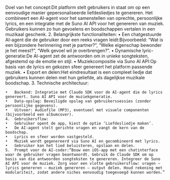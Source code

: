 Doel van het concept:Dit platform stelt gebruikers in staat om op een eenvoudige manier gepersonaliseerde liefdesliedjes te genereren. Het combineert een AI-agent voor het samenstellen van oprechte, persoonlijke lyrics, en een integratie met de Suno AI API voor het genereren van muziek. Gebruikers kunnen zo hun gevoelens en boodschappen vertalen in een muzikaal geschenk.
	2.	Belangrijkste functionaliteiten:
	•	Een chatgestuurde AI-agent die de gebruiker door een reeks vragen leidt:Bijvoorbeeld: “Wat is een bijzondere herinnering met je partner?”, “Welke eigenschap bewonder je het meest?”, “Welk gevoel wil je overbrengen?”.
	•	Dynamische lyric-generatie:De AI-agent zet de antwoorden om in unieke songteksten, afgestemd op de emotie en stijl.
	•	Muziekcompositie via Suno AI API:Op basis van de lyrics en gekozen sfeer genereert het platform passende muziek.
	•	Export en delen:Het eindresultaat is een compleet liedje dat gebruikers kunnen delen met hun geliefde, als dagelijkse muzikale boodschap.
	3.	Technische architectuur:
	
	•	Backend: Integratie met Claude SDK voor de AI-agent die de lyrics genereert. Suno AI API voor de muziekgeneratie.
	•	Data-opslag: Beveiligde opslag van gebruikerssessies (zonder persoonlijke gegevens).
	•	Uitvoer: Audiofile (MP3), eventueel met visuele componenten (bijvoorbeeld een albumcover).
	4.	Gebruikersflow:
	•	Gebruiker opent de app, kiest de optie ‘Liefdesliedje maken’.
	•	De AI-agent stelt gerichte vragen en vangt de kern van de boodschap.
	•	Lyrics en sfeer worden vastgesteld.
	•	Muziek wordt gegenereerd via Suno AI en gecombineerd met lyrics.
	•	Gebruiker kan het lied beluisteren, opslaan en delen.
	5.	Prompt voor de AI-coder:“Bouw een iOS-app met een chatinterface waar de gebruiker vragen beantwoordt. Gebruik de Claude SDK om op basis van die antwoorden songteksten te genereren. Integreer de Suno AI API voor de muziek. Zorg voor een vlotte gebruikersflow: vragen – lyrics genereren – muziek genereren – output delen. Houd rekening met modulariteit, zodat andere niches eenvoudig toegevoegd kunnen worden.”